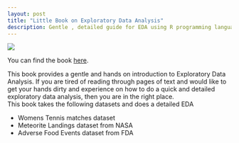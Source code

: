 ```yaml
---
layout: post
title: "Little Book on Exploratory Data Analysis"
description: Gentle , detailed guide for EDA using R programming language
---
```


<div>
	<img class="col one" src="{{ site.baseurl }}/img/EDABookCover.jpg">
</div>

<div class="col two">

You can find the book <a href="http://ambarishg.github.io/books/LittleBookEDA/">here</a>.

 This book provides a gentle and hands on introduction to Exploratory Data Analysis. If you are tired of reading through pages of text and would like to get your hands dirty and experience on how to do a quick and detailed exploratory data analysis, then you are in the right place.           
 This book takes the following datasets and does a detailed EDA  

 <ul>
 <li>Womens Tennis matches dataset</li>
 <li>Meteorite Landings dataset from NASA</li>
 <li>Adverse Food Events dataset from FDA </li>
 </ul>         
             
</div>
